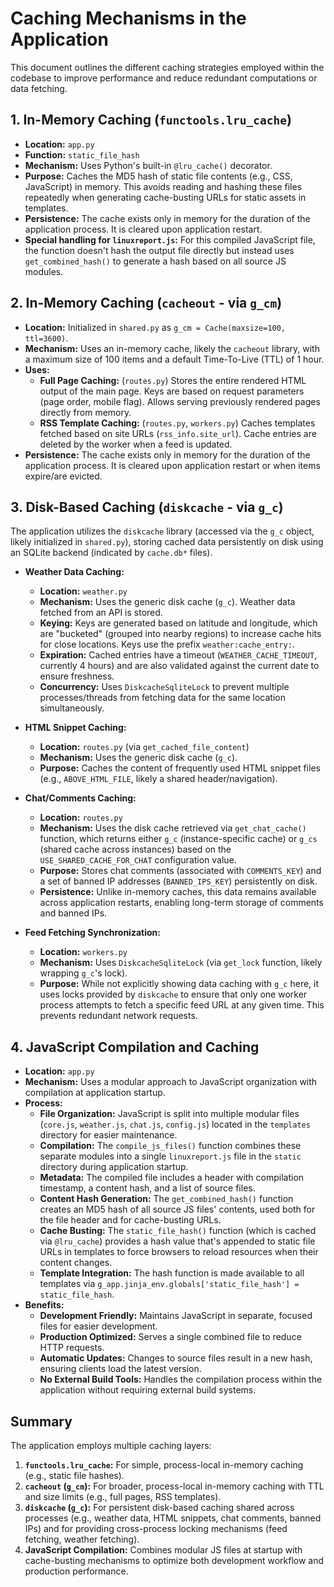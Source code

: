 # Caching Mechanisms in the Application

This document outlines the different caching strategies employed within the codebase to improve performance and reduce redundant computations or data fetching.

## 1. In-Memory Caching (`functools.lru_cache`)

*   **Location:** `app.py`
*   **Function:** `static_file_hash`
*   **Mechanism:** Uses Python's built-in `@lru_cache()` decorator.
*   **Purpose:** Caches the MD5 hash of static file contents (e.g., CSS, JavaScript) in memory. This avoids reading and hashing these files repeatedly when generating cache-busting URLs for static assets in templates.
*   **Persistence:** The cache exists only in memory for the duration of the application process. It is cleared upon application restart.
*   **Special handling for `linuxreport.js`:** For this compiled JavaScript file, the function doesn't hash the output file directly but instead uses `get_combined_hash()` to generate a hash based on all source JS modules.

## 2. In-Memory Caching (`cacheout` - via `g_cm`)

*   **Location:** Initialized in `shared.py` as `g_cm = Cache(maxsize=100, ttl=3600)`.
*   **Mechanism:** Uses an in-memory cache, likely the `cacheout` library, with a maximum size of 100 items and a default Time-To-Live (TTL) of 1 hour.
*   **Uses:**
    *   **Full Page Caching:** (`routes.py`) Stores the entire rendered HTML output of the main page. Keys are based on request parameters (page order, mobile flag). Allows serving previously rendered pages directly from memory.
    *   **RSS Template Caching:** (`routes.py`, `workers.py`) Caches templates fetched based on site URLs (`rss_info.site_url`). Cache entries are deleted by the worker when a feed is updated.
*   **Persistence:** The cache exists only in memory for the duration of the application process. It is cleared upon application restart or when items expire/are evicted.

## 3. Disk-Based Caching (`diskcache` - via `g_c`)

The application utilizes the `diskcache` library (accessed via the `g_c` object, likely initialized in `shared.py`), storing cached data persistently on disk using an SQLite backend (indicated by `cache.db*` files).

*   **Weather Data Caching:**
    *   **Location:** `weather.py`
    *   **Mechanism:** Uses the generic disk cache (`g_c`). Weather data fetched from an API is stored.
    *   **Keying:** Keys are generated based on latitude and longitude, which are "bucketed" (grouped into nearby regions) to increase cache hits for close locations. Keys use the prefix `weather:cache_entry:`.
    *   **Expiration:** Cached entries have a timeout (`WEATHER_CACHE_TIMEOUT`, currently 4 hours) and are also validated against the current date to ensure freshness.
    *   **Concurrency:** Uses `DiskcacheSqliteLock` to prevent multiple processes/threads from fetching data for the same location simultaneously.

*   **HTML Snippet Caching:**
    *   **Location:** `routes.py` (via `get_cached_file_content`)
    *   **Mechanism:** Uses the generic disk cache (`g_c`).
    *   **Purpose:** Caches the content of frequently used HTML snippet files (e.g., `ABOVE_HTML_FILE`, likely a shared header/navigation).

*   **Chat/Comments Caching:**
    *   **Location:** `routes.py` 
    *   **Mechanism:** Uses the disk cache retrieved via `get_chat_cache()` function, which returns either `g_c` (instance-specific cache) or `g_cs` (shared cache across instances) based on the `USE_SHARED_CACHE_FOR_CHAT` configuration value.
    *   **Purpose:** Stores chat comments (associated with `COMMENTS_KEY`) and a set of banned IP addresses (`BANNED_IPS_KEY`) persistently on disk.
    *   **Persistence:** Unlike in-memory caches, this data remains available across application restarts, enabling long-term storage of comments and banned IPs.

*   **Feed Fetching Synchronization:**
    *   **Location:** `workers.py`
    *   **Mechanism:** Uses `DiskcacheSqliteLock` (via `get_lock` function, likely wrapping `g_c`'s lock).
    *   **Purpose:** While not explicitly showing data caching with `g_c` here, it uses locks provided by `diskcache` to ensure that only one worker process attempts to fetch a specific feed URL at any given time. This prevents redundant network requests.

## 4. JavaScript Compilation and Caching

*   **Location:** `app.py`
*   **Mechanism:** Uses a modular approach to JavaScript organization with compilation at application startup.
*   **Process:**
    *   **File Organization:** JavaScript is split into multiple modular files (`core.js`, `weather.js`, `chat.js`, `config.js`) located in the `templates` directory for easier maintenance.
    *   **Compilation:** The `compile_js_files()` function combines these separate modules into a single `linuxreport.js` file in the `static` directory during application startup.
    *   **Metadata:** The compiled file includes a header with compilation timestamp, a content hash, and a list of source files.
    *   **Content Hash Generation:** The `get_combined_hash()` function creates an MD5 hash of all source JS files' contents, used both for the file header and for cache-busting URLs.
    *   **Cache Busting:** The `static_file_hash()` function (which is cached via `@lru_cache`) provides a hash value that's appended to static file URLs in templates to force browsers to reload resources when their content changes.
    *   **Template Integration:** The hash function is made available to all templates via `g_app.jinja_env.globals['static_file_hash'] = static_file_hash`.
*   **Benefits:**
    *   **Development Friendly:** Maintains JavaScript in separate, focused files for easier development.
    *   **Production Optimized:** Serves a single combined file to reduce HTTP requests.
    *   **Automatic Updates:** Changes to source files result in a new hash, ensuring clients load the latest version.
    *   **No External Build Tools:** Handles the compilation process within the application without requiring external build systems.

## Summary

The application employs multiple caching layers:
1.  **`functools.lru_cache`:** For simple, process-local in-memory caching (e.g., static file hashes).
2.  **`cacheout` (`g_cm`):** For broader, process-local in-memory caching with TTL and size limits (e.g., full pages, RSS templates).
3.  **`diskcache` (`g_c`):** For persistent disk-based caching shared across processes (e.g., weather data, HTML snippets, chat comments, banned IPs) and for providing cross-process locking mechanisms (feed fetching, weather fetching).
4.  **JavaScript Compilation:** Combines modular JS files at startup with cache-busting mechanisms to optimize both development workflow and production performance.
